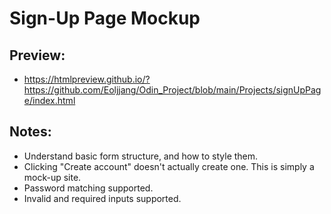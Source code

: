 # Sign-Up Page Mockup
## Preview:
* https://htmlpreview.github.io/?https://github.com/Eoljjang/Odin_Project/blob/main/Projects/signUpPage/index.html

## Notes:
* Understand basic form structure, and how to style them.
* Clicking "Create account" doesn't actually create one. This is simply a mock-up site.
* Password matching supported.
* Invalid and required inputs supported.
